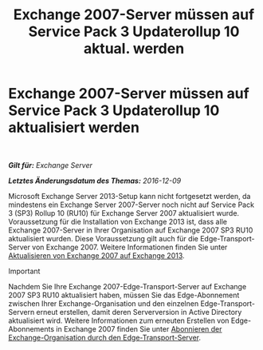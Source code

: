 ﻿---
title: 'Exchange 2007-Server müssen auf Service Pack 3 Updaterollup 10 aktual. werden'
TOCTitle: Exchange 2007-Server müssen auf Service Pack 3 Updaterollup 10 aktualisiert werden
ms:assetid: b8028a00-c451-412e-86f2-1669f6eee8fc
ms:mtpsurl: https://technet.microsoft.com/de-de/library/ms.exch.setupreadiness.e15e12coexistenceminversionrequirement(v=EXCHG.150)
ms:contentKeyID: 50476548
ms.date: 04/24/2018
mtps_version: v=EXCHG.150
ms.translationtype: HT
---

# Exchange 2007-Server müssen auf Service Pack 3 Updaterollup 10 aktualisiert werden

 

_**Gilt für:** Exchange Server_

_**Letztes Änderungsdatum des Themas:** 2016-12-09_

Microsoft Exchange Server 2013-Setup kann nicht fortgesetzt werden, da mindestens ein Exchange Server 2007-Server noch nicht auf Service Pack 3 (SP3) Rollup 10 (RU10) für Exchange Server 2007 aktualisiert wurde. Voraussetzung für die Installation von Exchange 2013 ist, dass alle Exchange 2007-Server in Ihrer Organisation auf Exchange 2007 SP3 RU10 aktualisiert wurden. Diese Voraussetzung gilt auch für die Edge-Transport-Server von Exchange 2007. Weitere Informationen finden Sie unter [Aktualisieren von Exchange 2007 auf Exchange 2013](upgrade-from-exchange-2007-to-exchange-2013-exchange-2013-help.md).


> [!IMPORTANT]
> Nachdem Sie Ihre Exchange 2007-Edge-Transport-Server auf Exchange 2007 SP3 RU10 aktualisiert haben, müssen Sie das Edge-Abonnement zwischen Ihrer Exchange-Organisation und den einzelnen Edge-Transport-Servern erneut erstellen, damit deren Serverversion in Active Directory aktualisiert wird. Weitere Informationen zum erneuten Erstellen von Edge-Abonnements in Exchange 2007 finden Sie unter <A href="https://go.microsoft.com/fwlink/?linkid=282699">Abonnieren der Exchange-Organisation durch den Edge-Transport-Server</A>.


